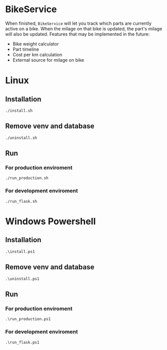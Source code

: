 # BikeService
When finished, `BikeService` will let you track which parts are currently active on a bike. When the milage on that bike is updated, the part's milage will also be updated. Features that may be implemented in the future:

- Bike weight calculator
- Part timeline
-  Cost per km calculation
-  External source for milage on bike

# Linux

## Installation
`./install.sh`

## Remove venv and database
`./uninstall.sh`

## Run
### For production enviroment
`./run_production.sh`

### For development enviroment
`./run_flask.sh`

# Windows Powershell

## Installation
`.\install.ps1`

## Remove venv and database
`.\uninstall.ps1`

## Run
### For production enviroment
`.\run_production.ps1`

### For development enviroment
`.\run_flask.ps1`
